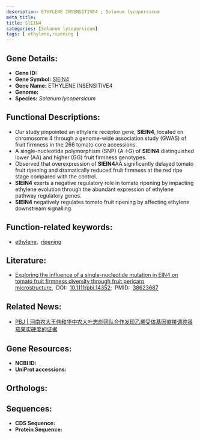 ```yaml
---
description: ETHYLENE INSENSITIVE4 ; Solanum lycopersicum
meta_title:
title: SlEIN4
categories: [Solanum lycopersicum]
tags: [ ethylene,ripening ]
---
```


## Gene Details:
- **Gene ID:** []()
- **Gene Symbol:** <u>SlEIN4</u>
- **Gene Name:** ETHYLENE INSENSITIVE4
- **Genome:** 
- **Species:** *Solanum lycopersicum*

## Functional Descriptions:
   - Our study pinpointed an ethylene receptor gene, **SlEIN4**, located on chromosome 4 through a genome-wide association study (GWAS) of fruit firmness in the 266 tomato core accessions.
   - A single-nucleotide polymorphism (SNP) (A→G) of **SlEIN4** distinguished lower (AA) and higher (GG) fruit firmness genotypes.
   - Observed that overexpression of **SlEIN4**AA significantly delayed tomato fruit ripening and dramatically reduced fruit firmness at the red ripe stage compared with the control.
   - **SlEIN4** exerts a negative regulatory role in tomato ripening by impacting ethylene evolution through the abundant expression of ethylene pathway regulatory genes.
   - **SlEIN4** negatively regulates tomato fruit ripening by affecting ethylene downstream signalling.

## Function-related keywords:
   - [ethylene](/tags/ethylene/),&nbsp;&nbsp;[ripening](/tags/ripening/)

## Literature:
   - [Exploring the influence of a single-nucleotide mutation in EIN4 on tomato fruit firmness diversity through fruit pericarp microstructure.](https://www.doi.org/10.1111/pbi.14352)&nbsp;&nbsp;DOI:&nbsp;&nbsp;[10.1111/pbi.14352](https://www.doi.org/10.1111/pbi.14352);&nbsp;&nbsp;PMID:&nbsp;&nbsp;[38623687](https://pubmed.ncbi.nlm.nih.gov/38623687/)

## Related News:
   - [PBJ | 河南农大王伟和华中农大叶志彪团队合作发现乙烯受体基因直接调控番茄果实硬度的证据](https://mp.weixin.qq.com/s?__biz=Mzg3MDEwNDEyMg==&mid=2247566607&idx=1&sn=e52dab428caaf98a48b692505a051226&chksm=cf030d10bac988c07cde15d4ce60d0745e7fa48042aa902118e8b9d7e6140bfe061d45578703&scene=27#wechat_redirect)

## Gene Resources:
- **NCBI ID:**  [](https://www.ncbi.nlm.nih.gov/search/all/?term=)
- **UniProt accessions:**  [](https://www.uniprot.org/uniprotkb//entry)

## Orthologs:

## Sequences:
- **CDS Sequence:**
- **Protein Sequence:**
